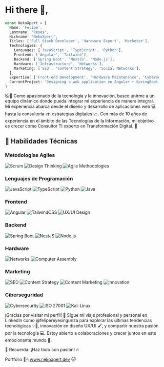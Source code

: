 # Hi there 👋, 
```typescript
const NekoXpert = {
  Name: 'Felipe',
  Lastname: 'Reyes',
  Nickname: 'NekoXpert',
  Titles: ['Full Stack Developer', 'Hardware Expert', 'Marketer'],
  Technologies: {
    Languages: ['JavaScript', 'TypeScript', 'Python'],
    Frontend: ['Angular', 'Tailwind'],
    Backend: ['Spring Boot', 'NestJS', 'Node.js'],
    Hardware: ['Infrastructure', 'Networks'],
    Marketing: ['SEO', 'Content Strategy', 'Social Networks'],
  },
  Expertise: ['Front-end Development', 'Hardware Maintenance', 'Cybersecurity', 'Strategic Marketing'],
  CurrentProject: 'Designing a web application en Angular + SpringBoot + PostgreSQL'
}
```
🐱📲 Como apasionado de la tecnología y la innovación, busco unirme a un equipo dinámico donde pueda integrar mi experiencia de manera integral. Mi experiencia abarca desde el diseño y desarrollo de aplicaciones web 💻 hasta la consultoría en estrategias digitales 📈. Con más de 10 años de experiencia en el ámbito de las Tecnologías de la Información, mi objetivo es crecer como Consultor TI experto en Transformación Digital. 🚀

## 🌟 Habilidades Técnicas
### Metodologías Agiles
![Scrum](https://img.shields.io/badge/Scrum-6DB33F?style=for-the-badge&logo=scrumalliance&logoColor=white)
![Design Thinking](https://img.shields.io/badge/Design_Thinking-FF9E0F?style=for-the-badge&logo=mindnode&logoColor=white)
![Agile Methodologies](https://img.shields.io/badge/Agile_Methodologies-2496ED?style=for-the-badge&logo=jira&logoColor=white)

### Lenguajes de Programación
![JavaScript](https://img.shields.io/badge/JavaScript-F7DF1E?style=for-the-badge&logo=javascript&logoColor=black)
![TypeScript](https://img.shields.io/badge/TypeScript-007ACC?style=for-the-badge&logo=typescript&logoColor=white)
![Python](https://img.shields.io/badge/Python-3776AB?style=for-the-badge&logo=python&logoColor=white)
![Java](https://img.shields.io/badge/Java-e30613?style=for-the-badge&logo=java&logoColor=white)

### Frontend
![Angular](https://img.shields.io/badge/Angular-D556FF?style=for-the-badge&logo=angular&logoColor=white)
![TailwindCSS](https://img.shields.io/badge/Tailwind_CSS-38B2AC?style=for-the-badge&logo=tailwind-css&logoColor=white)
![UX/UI Design](https://img.shields.io/badge/UX_UI_Design-7f00ff?style=for-the-badge&logo=figma&logoColor=white)

### Backend
![Spring Boot](https://img.shields.io/badge/Spring_Boot-6DB33F?style=for-the-badge&logo=spring-boot&logoColor=white)
![NestJS](https://img.shields.io/badge/NestJS-E0234E?style=for-the-badge&logo=nestjs&logoColor=white)
![Node.js](https://img.shields.io/badge/Node.js-339933?style=for-the-badge&logo=node-dot-js&logoColor=white)

### Hardware
![Networks](https://img.shields.io/badge/Networks-0078D7?style=for-the-badge&logo=cisco&logoColor=white)
![Computer Assembly](https://img.shields.io/badge/Computer_Assembly-0048ff?style=for-the-badge&logo=computer&logoColor=white)

### Marketing
![SEO](https://img.shields.io/badge/SEO-4285F4?style=for-the-badge&logo=google&logoColor=white)
![Content Strategy](https://img.shields.io/badge/Content_Strategy-FF5722?style=for-the-badge&logo=buffer&logoColor=white)
![Content Marketing](https://img.shields.io/badge/Content_Marketing-0A66C2?style=for-the-badge&logo=buffer&logoColor=white)
![Innovation](https://img.shields.io/badge/Innovation-008080?style=for-the-badge&logo=lightbulb&logoColor=white)


### Ciberseguridad
![Cybersecurity](https://img.shields.io/badge/Cybersecurity-4511d6?style=for-the-badge&logo=security&logoColor=white)
![ISO 27001](https://img.shields.io/badge/ISO_27001-003366?style=for-the-badge&logo=iso&logoColor=white)
![Kali Linux](https://img.shields.io/badge/Kali_Linux-557C94?style=for-the-badge&logo=kalilinux&logoColor=white)



¡Gracias por visitar mi perfil! 🌟 Sigue mi viaje profesional y personal en LinkedIn como @felipereyesingunza para explorar las últimas tendencias tecnológicas 💡📡, innovación en diseño UX/UI 🖌️, y compartir nuestra pasión por la tecnología 💻. Estoy abierto a colaboraciones y crecer juntos en este emocionante mundo 🚀.

🌟 Recuerda: ¡Haz todo con pasión! 🔥

Portfolio 📂🖱 www.nekoxpert.dev 🐱
